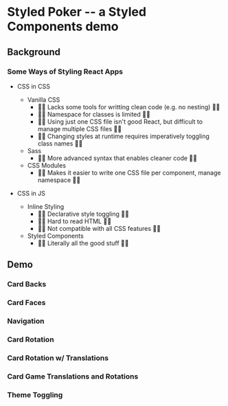 

# Styled Poker -- a Styled Components demo


## Background

### Some Ways of Styling React Apps

* CSS in CSS
    * Vanilla CSS
        * 🙅‍♂️ Lacks some tools for writting clean code (e.g. no nesting) 🙅‍♂️
        * 🙅‍♂️ Namespace for classes is limited 🙅‍♂️
        * 🙅‍♂️ Using just one CSS file isn't good React, but difficult to manage multiple CSS files 🙅‍♂️
        * 🙅‍♂️ Changing styles at runtime requires imperatively toggling class names 🙅‍♂️
    * Sass
        * 🙆‍♂️ More advanced syntax that enables cleaner code 🙆‍♂️
    * CSS Modules
        * 🙆‍♂️ Makes it easier to write one CSS file per component, manage namespace 🙆‍♂️

* CSS in JS
    * Inline Styling
        * 🙆‍♂️ Declarative style toggling 🙆‍♂️
        * 🙅‍♂️ Hard to read HTML 🙅‍♂️
        * 🙅‍♂️ Not compatible with all CSS features 🙅‍♂️
    * Styled Components
        * 🤯😍 Literally all the good stuff 🤯😍


## Demo


### Card Backs


### Card Faces


### Navigation


### Card Rotation


### Card Rotation w/ Translations


### Card Game Translations and Rotations


### Theme Toggling












